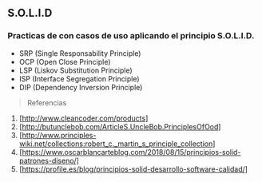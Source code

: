 ## S.O.L.I.D 
### Practicas de con casos de uso aplicando el principio S.O.L.I.D.

* SRP (Single Responsability Principle) 
* OCP (Open Close Principle) 
* LSP (Liskov Substitution Principle)
* ISP (Interface Segregation Principle)
* DIP (Dependency Inversion Principle)

> Referencias
1. [http://www.cleancoder.com/products]
2. [http://butunclebob.com/ArticleS.UncleBob.PrinciplesOfOod]
3. [http://www.principles-wiki.net/collections:robert_c._martin_s_principle_collection]
4. [https://www.oscarblancarteblog.com/2018/08/15/principios-solid-patrones-diseno/]
5. [https://profile.es/blog/principios-solid-desarrollo-software-calidad/]
